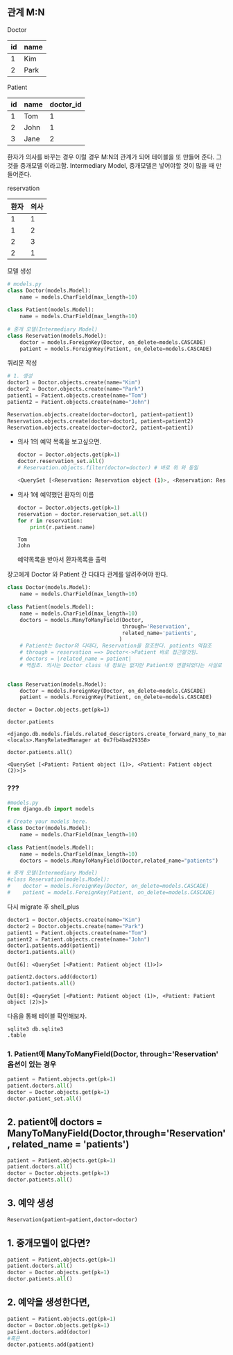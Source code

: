 ## 관계 M:N

Doctor

| id   | name |
| ---- | ---- |
| 1    | Kim  |
| 2    | Park |



Patient

| id   | name | doctor_id |
| ---- | ---- | --------- |
| 1    | Tom  | 1         |
| 2    | John | 1         |
| 3    | Jane | 2         |

환자가 의사를 바꾸는 경우 이럴 경우 M:N의 관계가 되어 테이블을 또 만들어 준다. 그것을 중개모델 이라고함. Intermediary Model, 중개모델은 넣어야할 것이 많을 때 만들어준다.



reservation

| 환자 | 의사 |
| ---- | ---- |
| 1    | 1    |
| 1    | 2    |
| 2    | 3    |
| 2    | 1    |



모델 생성

```python
# models.py
class Doctor(models.Model):
    name = models.CharField(max_length=10)
    
class Patient(models.Model):
    name = models.CharField(max_length=10)
    
# 중개 모델(Intermediary Model)
class Reservation(models.Model):
    doctor = models.ForeignKey(Doctor, on_delete=models.CASCADE)
    patient = models.ForeignKey(Patient, on_delete=models.CASCADE)
```



쿼리문 작성

```python
# 1. 생성
doctor1 = Doctor.objects.create(name="Kim")
doctor2 = Doctor.objects.create(name="Park")
patient1 = Patient.objects.create(name="Tom")
patient2 = Patient.objects.create(name="John")

Reservation.objects.create(doctor=doctor1, patient=patient1)
Reservation.objects.create(doctor=doctor1, patient=patient2)
Reservation.objects.create(doctor=doctor2, patient=patient1)
```



* 의사 1의 예약 목록을 보고싶으면.

  ```python
  doctor = Doctor.objects.get(pk=1)
  doctor.reservation_set.all()
  # Reservation.objects.filter(doctor=doctor) # 바로 위 와 동일
  ```

  ```bash
  <QuerySet [<Reservation: Reservation object (1)>, <Reservation: Reservation object (2)>]>
  ```

  

* 의사 1에 예약했던 환자의 이름

  ```python
  doctor = Doctor.objects.get(pk=1)
  reservation = doctor.reservation_set.all()
  for r in reservation:
      print(r.patient.name)
  ```

  ```
  Tom
  John
  ```

  예약목록을 받아서 환자목록을 출력



장고에게 Doctor 와 Patient 간 다대다 관계를 알려주어야 한다.

```python
class Doctor(models.Model):
    name = models.CharField(max_length=10)
    
class Patient(models.Model):
    name = models.CharField(max_length=10)
    doctors = models.ManyToManyField(Doctor, 
                                     through='Reservation',
                                     related_name='patients',
                                    )
    # Patient는 Doctor와 다대다, Reservation을 참조한다. patients 역참조
    # through = reservation ==> Doctor<->Patient 바로 접근할것임.
    # doctors = |related_name = patient|
    # 역참조. 의사는 Doctor class 내 정보는 없지만 Patient와 연결되었다는 사실로			(through=reservation) 환자를 찾을 수 있음.
    

class Reservation(models.Model):
    doctor = models.ForeignKey(Doctor, on_delete=models.CASCADE)
    patient = models.ForeignKey(Patient, on_delete=models.CASCADE)
```



```shell
doctor = Doctor.objects.get(pk=1)    
```

```shell
doctor.patients
```

```
<django.db.models.fields.related_descriptors.create_forward_many_to_many_manager.<locals>.ManyRelatedManager at 0x7fb4bad29358>
```

```shell
doctor.patients.all()   
```

```
<QuerySet [<Patient: Patient object (1)>, <Patient: Patient object (2)>]>
```





### ???

```python
#models.py
from django.db import models

# Create your models here.
class Doctor(models.Model):
    name = models.CharField(max_length=10)
    
class Patient(models.Model):
    name = models.CharField(max_length=10)
    doctors = models.ManyToManyField(Doctor,related_name="patients")

# 중개 모델(Intermediary Model)
#class Reservation(models.Model):
#    doctor = models.ForeignKey(Doctor, on_delete=models.CASCADE)
#    patient = models.ForeignKey(Patient, on_delete=models.CASCADE)
```

다시 migrate 후 shell_plus

```python
doctor1 = Doctor.objects.create(name="Kim")
doctor2 = Doctor.objects.create(name="Park")
patient1 = Patient.objects.create(name="Tom")
patient2 = Patient.objects.create(name="John")
doctor1.patients.add(patient1) 
doctor1.patients.all()     
```

```
Out[6]: <QuerySet [<Patient: Patient object (1)>]>
```

```python
patient2.doctors.add(doctor1)
doctor1.patients.all()  
```

```
Out[8]: <QuerySet [<Patient: Patient object (1)>, <Patient: Patient object (2)>]>
```

다음을 통해 테이블 확인해보자.

```
sqlite3 db.sqlite3
.table
```





### 1. Patient에 ManyToManyField(Doctor,  through='Reservation' 옵션이 있는 경우

```python
patient = Patient.objects.get(pk=1)
patient.doctors.all()
doctor = Doctor.objects.get(pk=1)
doctor.patient_set.all()
```



## 2. patient에 doctors = ManyToManyField(Doctor,through='Reservation', related_name = 'patients')

```python
patient = Patient.objects.get(pk=1)
patient.doctors.all()
doctor = Doctor.objects.get(pk=1)
doctor.patients.all()
```



## 3. 예약 생성

```python
Reservation(patient=patient,doctor=doctor)
```





## 1. 중개모델이 없다면?

```python
patient = Patient.objects.get(pk=1)
patient.doctors.all()
doctor = Doctor.objects.get(pk=1)
doctor.patients.all()
```



## 2. 예약을 생성한다면,

```python
patient = Patient.objects.get(pk=1)
doctor = Doctor.objects.get(pk=1)
patient.doctors.add(doctor)
#혹은
doctor.patients.add(patient)
```

